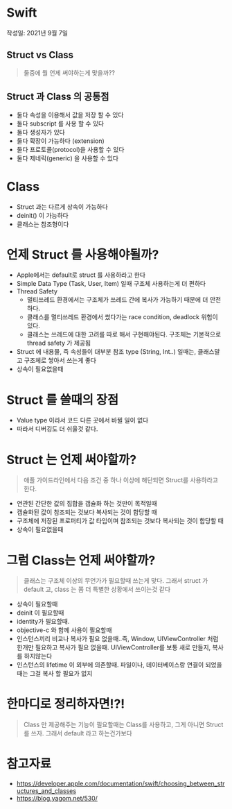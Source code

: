 # Swift 
작성일: 2021년 9월 7일

## Struct vs Class
  > 둘중에 뭘 언제 써야하는게 맞을까??

## Struct 과 Class 의 공통점
  - 둘다 속성을 이용해서 값을 저장 할 수 있다
  - 둘다 subscript 를 사용 할 수 있다
  - 둘다 생성자가 있다 
  - 둘다 확장이 가능하다 (extension)
  - 둘다 프로토콜(protocol)을 사용할 수 있다
  - 둘다 제네릭(generic) 을 사용할 수 있다
  
# Class
  - Struct 과는 다르게 상속이 가능하다
  - deinit() 이 가능하다
  - 클래스는 참조형이다
  
# 언제 Struct 를 사용해야될까?
  - Apple에서는 default로 struct 를 사용하라고 한다
  - Simple Data Type (Task, User, Item) 일때 구조체 사용하는게 더 편하다
  - Thread Safety
    - 멀티쓰레드 환경에서는 구조체가 쓰레드 간에 복사가 가능하기 때문에 더 안전하다.
    - 클래스를 멀티쓰레드 환경에서 썼다가는 race condition, deadlock 위험이 있다.
    - 클래스는 쓰레드에 대한 고려를 따로 해서 구현해야된다. 구조체는 기본적으로 thread safety 가 제공됨
  - Struct 에 내용물, 즉 속성들이 대부분 참조 type (String, Int..) 일때는, 클래스말고 구조체로 쌓아서 쓰는게 좋다
  - 상속이 필요없을때
# Struct 를 쓸때의 장점
  - Value type 이라서 코드 다른 곳에서 바뀔 일이 없다
  - 따라서 디버깅도 더 쉬울것 같다.
# Struct 는 언제 써야할까?
  > 애플 가이드라인에서 다음 조건 중 하나 이상에 해단되면 Struct를 사용하라고 한다.
  - 연관된 간단한 값의 집합을 갭슐화 하는 것만이 목적일때
  - 캡슐화된 값이 참조되는 것보다 복사되는 것이 합당할 때
  - 구조체에 저장된 프로퍼티가 값 타입이며 참조되는 것보다 복사되는 것이 합당할 때
  - 상속이 필요없을때
  
  
# 그럼 Class는 언제 써야할까?
  > 클래스는 구조체 이상의 무언가가 필요할때 쓰는게 맞다. 그래서 struct 가 default 고, class 는 쫌 더 특별한 상황에서 쓰이는것 같다
  - 상속이 필요할때
  - deinit 이 필요할때
  - identity가 필요할때.
  - objective-c 와 함께 사용이 필요할때
  - 인스턴스끼리 비교나 복사가 필요 없을때..즉, Window, UIViewController 처럼 한개만 필요하고 복사가 필요 없을때. UIViewController를 보통 새로 만들지, 복사를 하지않는다
  - 인스턴스의 lifetime 이 외부에 의존할때. 파일이나, 데이터베이스랑 연결이 되었을때는 그걸 복사 할 필요가 없지

# 한마디로 정리하자면!?!
  > Class 만 제공해주는 기능이 필요할때는 Class를 사용하고, 그게 아니면 Struct 를 쓰자. 그래서 default 라고 하는건가보다
  

# 참고자료
  - https://developer.apple.com/documentation/swift/choosing_between_structures_and_classes
  - https://blog.yagom.net/530/
